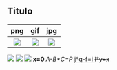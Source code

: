 <html>
<head>
</head>
<body>
<h2>Titulo</h2> 
<table>
<tr>
<th>png</th>
<th>gif</th>
<th>jpg</th>
</tr>
<tr>
<th><a href= "back.html"><img src = "a/r.png"></a></th>
<th><a href= "back.html"><img src = "a/b.gif"></a></th>
<th><a href= "back.html"><img src = "a/a.jpg"></a></th>

</tr>
</table>
<a href= "back.html"></a>
<img src = "a/r.png">
<img src = "a/b.gif">
<img src = "a/a.jpg">
<b> x=0 </b>
<i> A-B*C=P </i>
<u> j*q-f=i </u>
<s> l*y=x </s>

</body>
<html>
